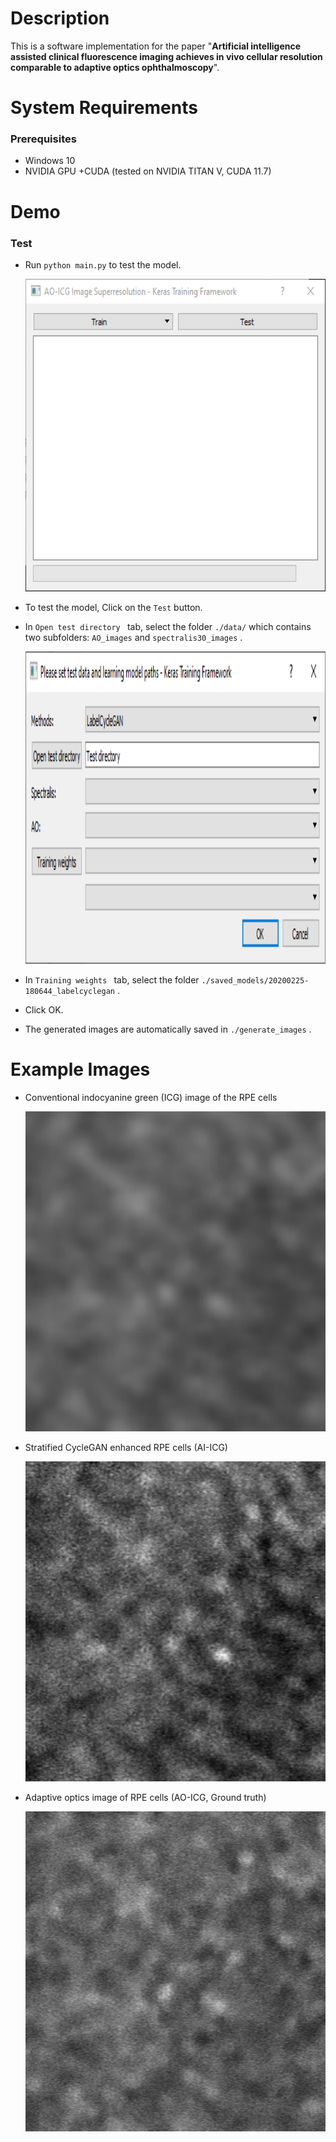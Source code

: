 # Description

This is a software implementation for the paper "**Artificial intelligence assisted clinical fluorescence imaging achieves in vivo cellular resolution comparable to adaptive optics ophthalmoscopy**".

# System Requirements

### Prerequisites

- Windows 10
- NVIDIA GPU +CUDA (tested on NVIDIA TITAN V, CUDA 11.7)

# Demo 

### Test

- Run `python main.py` to test the model.

  

  <img src="assets/step 1_choose test.png" width="500" height="500" />

- To test the model, Click on the  `Test` button.

- In  `Open test directory ` tab, select the folder  `./data/` which contains two subfolders:  `AO_images`  and  `spectralis30_images` . 

  

  <img src="assets/step2-0.png" width="3000" height="500" />

- In  `Training weights ` tab, select the folder  `./saved_models/20200225-180644_labelcyclegan` .

- Click OK.

- The generated images are automatically saved in `./generate_images` .

# Example Images

- Conventional indocyanine green (ICG) image of the RPE cells 

  <img src="assets/conventional.png" width="512" height="512" />

- Stratified CycleGAN enhanced RPE cells (AI-ICG)

  <img src="assets/cycleGAN enhanced.png" width="512" height="512" />
  
- Adaptive optics image of RPE cells (AO-ICG, Ground truth)

  <img src="assets/ao.png" width="512" height="512" />


